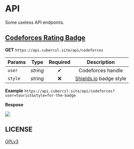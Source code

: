 # API

Some useless API endpoints.

## [Codeforces Rating Badge](api/codeforces.py)

**GET** `https://api.cubercsl.site/api/codeforces`


| Params  | Type     | Required | Description                                   |
| ------- | -------  | :------: | :-------------------------------------------: |
| `user`  | _string_ |    ✔    | Codeforces handle                             |
| `style` | _string_ |    ❌   | [Shields.io](https://shields.io/) badge style |

**Example** `https://api.cubercsl.site/api/codeforces?user=tourist&style=for-the-badge`

**Respose**

![](https://api.cubercsl.site/api/codeforces?user=tourist&style=for-the-badge)

## LICENSE

[GPLv3](LICENSE)

